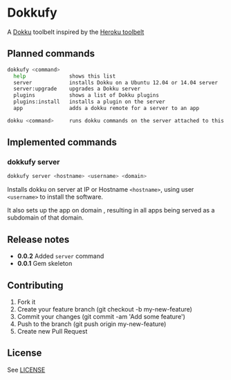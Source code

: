 # Dokkufy

A [Dokku](https://github.com/progrium/dokku) toolbelt inspired by the [Heroku toolbelt](https://toolbelt.heroku.com/)

## Planned commands

```sh
dokkufy <command>
  help              shows this list
  server            installs Dokku on a Ubuntu 12.04 or 14.04 server
  server:upgrade    upgrades a Dokku server
  plugins           shows a list of Dokku plugins
  plugins:install   installs a plugin on the server
  app               adds a dokku remote for a server to an app

dokku <command>     runs dokku commands on the server attached to this app
```

## Implemented commands

### dokkufy server

```sh
dokkufy server <hostname> <username> <domain>
```

Installs dokku on server at IP or Hostname `<hostname>`, using user `<username>` to install the software.

It also sets up the app on domain <domain>, resulting in all apps being served as a subdomain of that domain.

## Release notes

* **0.0.2** Added `server` command
* **0.0.1** Gem skeleton

## Contributing

1. Fork it
2. Create your feature branch (git checkout -b my-new-feature)
3. Commit your changes (git commit -am 'Add some feature')
4. Push to the branch (git push origin my-new-feature)
5. Create new Pull Request

## License

See [LICENSE](https://github.com/cbetta/dokkufy/blob/master/LICENSE)
